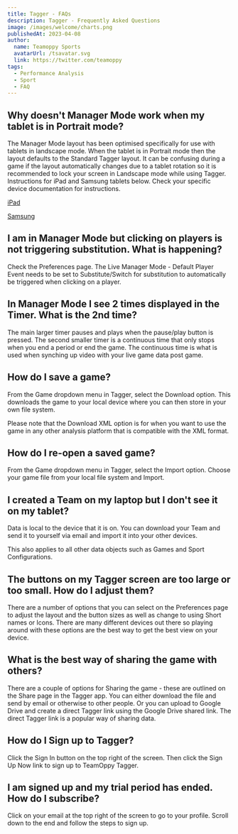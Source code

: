 ```yaml
---
title: Tagger - FAQs
description: Tagger - Frequently Asked Questions
image: /images/welcome/charts.png
publishedAt: 2023-04-08
author:
  name: Teamoppy Sports
  avatarUrl: /tsavatar.svg
  link: https://twitter.com/teamoppy
tags:
  - Performance Analysis
  - Sport
  - FAQ
---
```


## Why doesn't Manager Mode work when my tablet is in Portrait mode?

The Manager Mode layout has been optimised specifically for use with tablets in landscape mode. When the tablet is in Portrait mode then the layout defaults to the Standard Tagger layout. It can be confusing during a game if the layout automatically changes due to a tablet rotation so it is recommended to lock your screen in Landscape mode while using Tagger. Instructions for iPad and Samsung tablets below. Check your specific device documentation for instructions.

[iPad](https://support.apple.com/en-ie/guide/ipad/ipad997da805/ipados)

[Samsung](https://www.samsung.com/us/support/answer/ANS00088202/)

## I am in Manager Mode but clicking on players is not triggering substitution. What is happening?

Check the Preferences page. The Live Manager Mode - Default Player Event needs to be set to Substitute/Switch for substitution to automatically be triggered when clicking on a player.

## In Manager Mode I see 2 times displayed in the Timer. What is the 2nd time?

The main larger timer pauses and plays when the pause/play button is pressed. The second smaller timer is a continuous time that only stops when you end a period or end the game. The continuous time is what is used when synching up video with your live game data post game.

## How do I save a game?

From the Game dropdown menu in Tagger, select the Download option. This downloads the game to your local device where you can then store in your own file system.

Please note that the Download XML option is for when you want to use the game in any other analysis platform that is compatible with the XML format.

## How do I re-open a saved game?

From the Game dropdown menu in Tagger, select the Import option. Choose your game file from your local file system and Import.

## I created a Team on my laptop but I don't see it on my tablet?

Data is local to the device that it is on. You can download your Team and send it to yourself via email and import it into your other devices.

This also applies to all other data objects such as Games and Sport Configurations.

## The buttons on my Tagger screen are too large or too small. How do I adjust them?

There are a number of options that you can select on the Preferences page to adjust the layout and the button sizes as well as change to using Short names or Icons. There are many different devices out there so playing around with these options are the best way to get the best view on your device.

## What is the best way of sharing the game with others?

There are a couple of options for Sharing the game - these are outlined on the Share page in the Tagger app. You can either download the file and send by email or otherwise to other people. Or you can upload to Google Drive and create a direct Tagger link using the Google Drive shared link. The direct Tagger link is a popular way of sharing data.

## How do I Sign up to Tagger?

Click the Sign In button on the top right of the screen. Then click the Sign Up Now link to sign up to TeamOppy Tagger.

## I am signed up and my trial period has ended. How do I subscribe?

Click on your email at the top right of the screen to go to your profile. Scroll down to the end and follow the steps to sign up.
